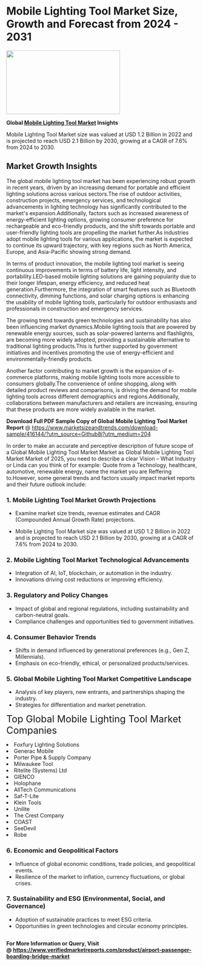 <H1>Mobile Lighting Tool Market Size, Growth and Forecast from 2024 - 2031</H1><img class="aligncenter size-medium wp-image-584254" src="https://thirdeyenews.in/wp-content/uploads/2024/09/Global-Market-Research-300x168.jpeg" alt="" width="300" height="168" /><p><strong>Global&nbsp;<a href="https://www.marketsizeandtrends.com/download-sample/416144/?utm_source=Github8j?utm_medium=204">Mobile Lighting Tool Market</a> Insights</strong></p><p>Mobile Lighting Tool Market size was valued at USD 1.2 Billion in 2022 and is projected to reach USD 2.1 Billion by 2030, growing at a CAGR of 7.6% from 2024 to 2030.</p><p><h2>Market Growth Insights</h2> <p>The global mobile lighting tool market has been experiencing robust growth in recent years, driven by an increasing demand for portable and efficient lighting solutions across various sectors.The rise of outdoor activities, construction projects, emergency services, and technological advancements in lighting technology has significantly contributed to the market's expansion.Additionally, factors such as increased awareness of energy-efficient lighting options, growing consumer preference for rechargeable and eco-friendly products, and the shift towards portable and user-friendly lighting tools are propelling the market further.As industries adopt mobile lighting tools for various applications, the market is expected to continue its upward trajectory, with key regions such as North America, Europe, and Asia-Pacific showing strong demand.</p> <p>In terms of product innovation, the mobile lighting tool market is seeing continuous improvements in terms of battery life, light intensity, and portability.LED-based mobile lighting solutions are gaining popularity due to their longer lifespan, energy efficiency, and reduced heat generation.Furthermore, the integration of smart features such as Bluetooth connectivity, dimming functions, and solar charging options is enhancing the usability of mobile lighting tools, particularly for outdoor enthusiasts and professionals in construction and emergency services.</p> <p>The growing trend towards green technologies and sustainability has also been influencing market dynamics.Mobile lighting tools that are powered by renewable energy sources, such as solar-powered lanterns and flashlights, are becoming more widely adopted, providing a sustainable alternative to traditional lighting products.This is further supported by government initiatives and incentives promoting the use of energy-efficient and environmentally-friendly products.</p> <p>Another factor contributing to market growth is the expansion of e-commerce platforms, making mobile lighting tools more accessible to consumers globally.The convenience of online shopping, along with detailed product reviews and comparisons, is driving the demand for mobile lighting tools across different demographics and regions.Additionally, collaborations between manufacturers and retailers are increasing, ensuring that these products are more widely available in the market.</p> <p><span class=""><strong>Download Full PDF Sample Copy of Global Mobile Lighting Tool Market Report</strong> @ <a href="https://www.marketsizeandtrends.com/download-sample/416144/?utm_source=Github8j?utm_medium=204" target="_blank">https://www.marketsizeandtrends.com/download-sample/416144/?utm_source=Github8j?utm_medium=204</a></span></p><p>In order to make an accurate and perceptive description of future scope of a Global&nbsp;Mobile Lighting Tool Market Market as Global&nbsp;Mobile Lighting Tool Market Market of 2025, you need to describe a clear Vision &ndash; What Industry or Linda can you think of for example: Quote from a Technology, healthcare, automotive, renewable energy, name the market you are Reffering to.However, some general trends and factors usually impact market reports and their future outlook include:</p><h3>1.&nbsp;<strong>Mobile Lighting Tool Market Growth Projections</strong></h3><ul><li>Examine market size trends, revenue estimates and CAGR (Compounded Annual Growth Rate) projections.</li><li><p>Mobile Lighting Tool Market size was valued at USD 1.2 Billion in 2022 and is projected to reach USD 2.1 Billion by 2030, growing at a CAGR of 7.6% from 2024 to 2030.</p></li></ul><h3>2.&nbsp;<strong>Mobile Lighting Tool Market Technological Advancements</strong></h3><ul><li>Integration of AI, IoT, blockchain, or automation in the industry.</li><li>Innovations driving cost reductions or improving efficiency.</li></ul><h3>3.&nbsp;<strong>Regulatory and Policy Changes</strong></h3><ul><li>Impact of global and regional regulations, including sustainability and carbon-neutral goals.</li><li>Compliance challenges and opportunities tied to government initiatives.</li></ul><h3>4.&nbsp;<strong>Consumer Behavior Trends</strong></h3><ul><li>Shifts in demand influenced by generational preferences (e.g., Gen Z, Millennials).</li><li>Emphasis on eco-friendly, ethical, or personalized products/services.</li></ul><h3>5.&nbsp;<strong>Global Mobile Lighting Tool Market Competitive Landscape</strong></h3><ul><li>Analysis of key players, new entrants, and partnerships shaping the industry.</li><li>Strategies for differentiation and market penetration.</li></ul><p data-pm-slice="1 1 []"><span style="color: inherit; font-family: inherit; font-size: 25px;">Top Global Mobile Lighting Tool Market Companies</span></p><div class="" data-test-id=""><p><li>Foxfury Lighting Solutions</li><li> Generac Mobile</li><li> Porter Pipe & Supply Company</li><li> Milwaukee Tool</li><li> Ritelite (Systems) Ltd</li><li> GIENCO</li><li> Holophane</li><li> AllTech Communications</li><li> Saf-T-Lite</li><li> Klein Tools</li><li> Unilite</li><li> The Crest Company</li><li> COAST</li><li> SeeDevil</li><li> Robe</li></p></div><h3>6.&nbsp;<strong>Economic and Geopolitical Factors</strong></h3><ul><li>Influence of global economic conditions, trade policies, and geopolitical events.</li><li>Resilience of the market to inflation, currency fluctuations, or global crises.</li></ul><h3>7.&nbsp;<strong>Sustainability and ESG (Environmental, Social, and Governance)</strong></h3><ul><li>Adoption of sustainable practices to meet ESG criteria.</li><li>Opportunities in green technologies and circular economy principles.</li></ul><h2><strong style="font-size: 14px;">For More Information or Query, Visit @&nbsp;</strong><a style="background-color: #ffffff; font-size: 14px;" href="https://www.marketsizeandtrends.com/report/mobile-lighting-tool-market/" target="_blank">https://www.verifiedmarketreports.com/product/airport-passenger-boarding-bridge-market</a></h2>